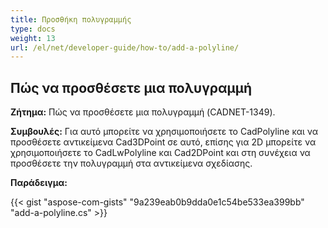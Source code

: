```yaml
---
title: Προσθήκη πολυγραμμής
type: docs
weight: 13
url: /el/net/developer-guide/how-to/add-a-polyline/
---
```


## **Πώς να προσθέσετε μια πολυγραμμή**

**Ζήτημα:** Πώς να προσθέσετε μια πολυγραμμή (CADNET-1349).

**Συμβουλές:** Για αυτό μπορείτε να χρησιμοποιήσετε το CadPolyline και να προσθέσετε αντικείμενα Cad3DPoint σε αυτό, επίσης για 2D μπορείτε να χρησιμοποιήσετε το CadLwPolyline και Cad2DPoint και στη συνέχεια να προσθέσετε την πολυγραμμή στα αντικείμενα σχεδίασης.

**Παράδειγμα:**

{{< gist "aspose-com-gists" "9a239eab0b9dda0e1c54be533ea399bb" "add-a-polyline.cs" >}}
